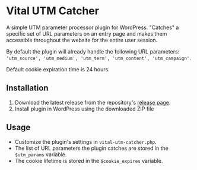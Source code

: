 # Vital UTM Catcher

A simple UTM parameter processor plugin for WordPress. "Catches" a specific set of URL parameters on an entry page and makes them accessible throughout the website for the entire user session.

By default the plugin will already handle the following URL parameters: `'utm_source', 'utm_medium', 'utm_term', 'utm_content', 'utm_campaign'`.

Default cookie expiration time is 24 hours.

## Installation

1. Download the latest release from the repository's [release page](https://github.com/VitalDevTeam/vital-utm-catcher/releases).
2. Install plugin in WordPress using the downloaded ZIP file

## Usage

* Customize the plugin's settings in `vital-utm-catcher.php`.
* The list of URL parameters the plugin catches are stored in the `$utm_params` variable.
* The cookie lifetime is stored in the `$cookie_expires` variable.
